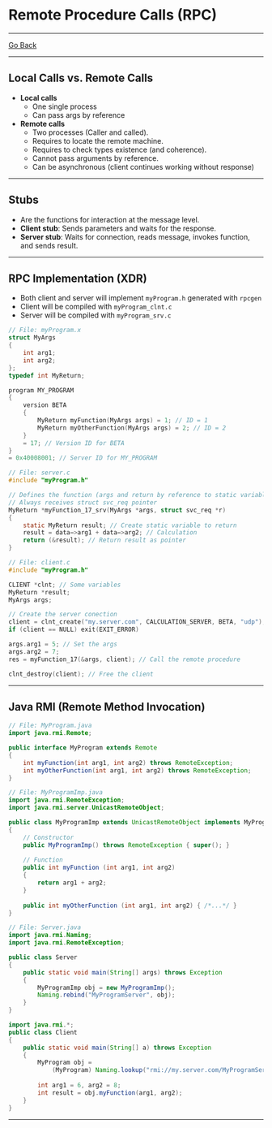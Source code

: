 # Remote Procedure Calls (RPC)
---
[Go Back](../README.md)

---
## Local Calls vs. Remote Calls
- **Local calls**
	- One single process
	- Can pass args by reference
- **Remote calls**
	- Two processes (Caller and called).
	- Requires to locate the remote machine.
	- Requires to check types existence (and coherence).
	- Cannot pass arguments by reference.
	- Can be asynchronous (client continues working without response)
---
## Stubs
- Are the functions for interaction at the message level.
- **Client stub**: Sends parameters and waits for the response.
- **Server stub**: Waits for connection, reads message, invokes function, and sends result.
---
## RPC Implementation (XDR)
- Both client and server will implement `myProgram.h` generated with `rpcgen`
- Client will be compiled with `myProgram_clnt.c`
- Server will be compiled with `myProgram_srv.c`
```C
// File: myProgram.x
struct MyArgs
{
	int arg1;
	int arg2;
};
typedef int MyReturn;

program MY_PROGRAM
{
	version BETA 
	{
		MyReturn myFunction(MyArgs args) = 1; // ID = 1
		MyReturn myOtherFunction(MyArgs args) = 2; // ID = 2
	}
	= 17; // Version ID for BETA
}
= 0x40008001; // Server ID for MY_PROGRAM
```

```C
// File: server.c
#include "myProgram.h"

// Defines the function (args and return by reference to static variable)
// Always receives struct svc_req pointer
MyReturn *myFunction_17_srv(MyArgs *args, struct svc_req *r)
{
	static MyReturn result; // Create static variable to return
	result = data−>arg1 + data−>arg2; // Calculation
	return (&result); // Return result as pointer
}
```

```C
// File: client.c
#include "myProgram.h"

CLIENT *clnt; // Some variables
MyReturn *result;
MyArgs args;

// Create the server conection
client = clnt_create("my.server.com", CALCULATION_SERVER, BETA, "udp");
if (client == NULL) exit(EXIT_ERROR)

args.arg1 = 5; // Set the args
args.arg2 = 7;
res = myFunction_17(&args, client); // Call the remote procedure

clnt_destroy(client); // Free the client
```
---
## Java RMI (Remote Method Invocation)
```java
// File: MyProgram.java
import java.rmi.Remote;

public interface MyProgram extends Remote
{
	int myFunction(int arg1, int arg2) throws RemoteException;
	int myOtherFunction(int arg1, int arg2) throws RemoteException;
}
```

```java
// File: MyProgramImp.java
import java.rmi.RemoteException;
import java.rmi.server.UnicastRemoteObject;

public class MyProgramImp extends UnicastRemoteObject implements MyProgram
{
	// Constructor
	public MyProgramImp() throws RemoteException { super(); }
	
	// Function
	public int myFunction (int arg1, int arg2)
	{
		return arg1 + arg2;
	}
	
	public int myOtherFunction (int arg1, int arg2) { /*...*/ }
}
```

```java
// File: Server.java
import java.rmi.Naming;
import java.rmi.RemoteException;

public class Server
{
	public static void main(String[] args) throws Exception
	{
		MyProgramImp obj = new MyProgramImp();
		Naming.rebind("MyProgramServer", obj);
	}
}
```

```java
import java.rmi.*;
public class Client
{
	public static void main(String[] a) throws Exception
	{
		MyProgram obj =
			(MyProgram) Naming.lookup("rmi://my.server.com/MyProgramServer");
			
		int arg1 = 6, arg2 = 8;
		int result = obj.myFunction(arg1, arg2);
	}
}
```
---